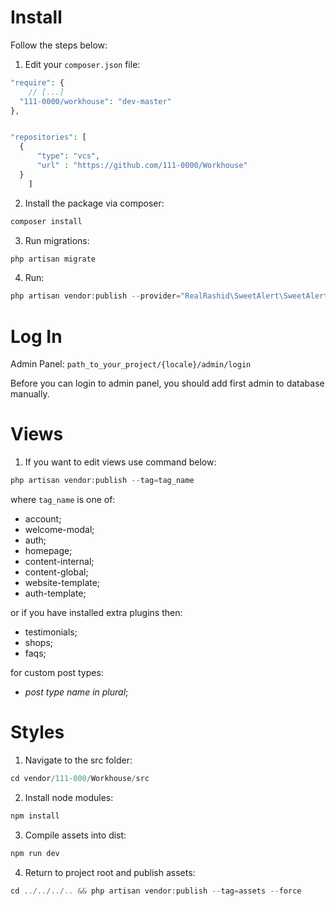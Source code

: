 # Install

Follow the steps below:

1. Edit your `composer.json` file:

```php
"require": {
	// [...]
  "111-0000/workhouse": "dev-master"
},

```
```php

"repositories": [
  {
      "type": "vcs",
      "url" : "https://github.com/111-0000/Workhouse"
  }
    ]
```

2. Install the package via composer:

```php
composer install
```

3. Run migrations:

```php
php artisan migrate
```

4. Run:

```php
php artisan vendor:publish --provider="RealRashid\SweetAlert\SweetAlertServiceProvider
```

# Log In

Admin Panel: `path_to_your_project/{locale}/admin/login`

Before you can login to admin panel, you should add first admin to database manually.

# Views

1. If you want to edit views use command below:

```php
php artisan vendor:publish --tag=tag_name
```

where `tag_name` is one of:
- account;
- welcome-modal;
- auth;
- homepage;
- content-internal;
- content-global;
- website-template;
- auth-template;

or if you have installed extra plugins then:
- testimonials;
- shops;
- faqs;

for custom post types:
- *post type name in plural*;

# Styles

1. Navigate to the src folder:

```php
cd vendor/111-000/Workhouse/src
```

2. Install node modules:

```php
npm install
```

3. Compile assets into dist:

```php
npm run dev
```

4. Return to project root and publish assets:

```php
cd ../../../.. && php artisan vendor:publish --tag=assets --force
```
